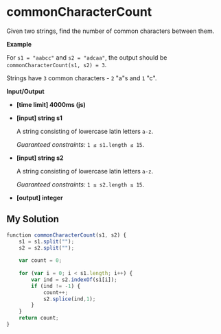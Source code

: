 # commonCharacterCount
﻿Given two strings, find the number of common characters between them.

**Example**

For `s1 = "aabcc"` and `s2 = "adcaa"`, the output should be
`commonCharacterCount(s1, s2) = 3`.

Strings have `3` common characters - `2` "a"s and `1` "c".

**Input/Output**

*   **[time limit] 4000ms (js)**

*   **[input] string s1**

    A string consisting of lowercase latin letters `a-z`.

    _Guaranteed constraints:_
    `1 ≤ s1.length ≤ 15`.

*   **[input] string s2**

    A string consisting of lowercase latin letters `a-z`.

    _Guaranteed constraints:_
    `1 ≤ s2.length ≤ 15`.

*   **[output] integer**


## My Solution
```javascript
﻿function commonCharacterCount(s1, s2) {
    s1 = s1.split("");
    s2 = s2.split("");
    
    var count = 0;
    
    for (var i = 0; i < s1.length; i++) {
        var ind = s2.indexOf(s1[i]);
        if (ind != -1) {
            count++;
            s2.splice(ind,1);
        }
    }
    return count;
}
​
```
